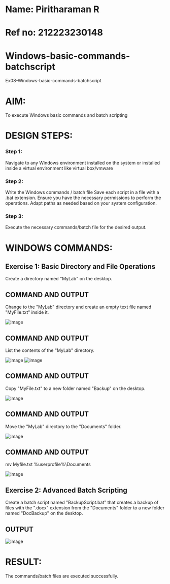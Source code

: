 # Name: Piritharaman R
# Ref no: 212223230148

# Windows-basic-commands-batchscript
Ex08-Windows-basic-commands-batchscript

# AIM:
To execute Windows basic commands and batch scripting

# DESIGN STEPS:

### Step 1:

Navigate to any Windows environment installed on the system or installed inside a virtual environment like virtual box/vmware 

### Step 2:

Write the Windows commands / batch file
Save each script in a file with a .bat extension.
Ensure you have the necessary permissions to perform the operations.
Adapt paths as needed based on your system configuration.
### Step 3:

Execute the necessary commands/batch file for the desired output. 




# WINDOWS COMMANDS:
## Exercise 1: Basic Directory and File Operations
Create a directory named "MyLab" on the desktop.


## COMMAND AND OUTPUT

Change to the "MyLab" directory and create an empty text file named "MyFile.txt" inside it.

![image](https://github.com/ramanpiritha/Windows-basic-commands-batchscript/assets/147084116/06b8ee5b-85f7-4e6c-a32d-240d14807a22)


## COMMAND AND OUTPUT

List the contents of the "MyLab" directory.

![image](https://github.com/ramanpiritha/Windows-basic-commands-batchscript/assets/147084116/b1df556d-dfcb-4196-a16e-58bdfe31923d)
![image](https://github.com/ramanpiritha/Windows-basic-commands-batchscript/assets/147084116/8157b4a1-a9cb-4fd0-95a3-2448f15544b2)


## COMMAND AND OUTPUT

Copy "MyFile.txt" to a new folder named "Backup" on the desktop.

![image](https://github.com/ramanpiritha/Windows-basic-commands-batchscript/assets/147084116/a54bf3f3-a823-4848-9204-956cf2a7ed52)


## COMMAND AND OUTPUT

Move the "MyLab" directory to the "Documents" folder.

![image](https://github.com/ramanpiritha/Windows-basic-commands-batchscript/assets/147084116/6808a4b4-52f9-48fe-b17f-0d6633a96d52)


## COMMAND AND OUTPUT

mv Myfile.txt %userprofile%\Documents

![image](https://github.com/ramanpiritha/Windows-basic-commands-batchscript/assets/147084116/e762d05e-fcfc-4af3-9c71-49918db649d5)


## Exercise 2: Advanced Batch Scripting
Create a batch script named "BackupScript.bat" that creates a backup of files with the ".docx" extension from the "Documents" folder to a new folder named "DocBackup" on the desktop.


## OUTPUT

![image](https://github.com/ramanpiritha/Windows-basic-commands-batchscript/assets/147084116/b18b616e-4333-4cb1-a043-0434ee350d90)


# RESULT:
The commands/batch files are executed successfully.

